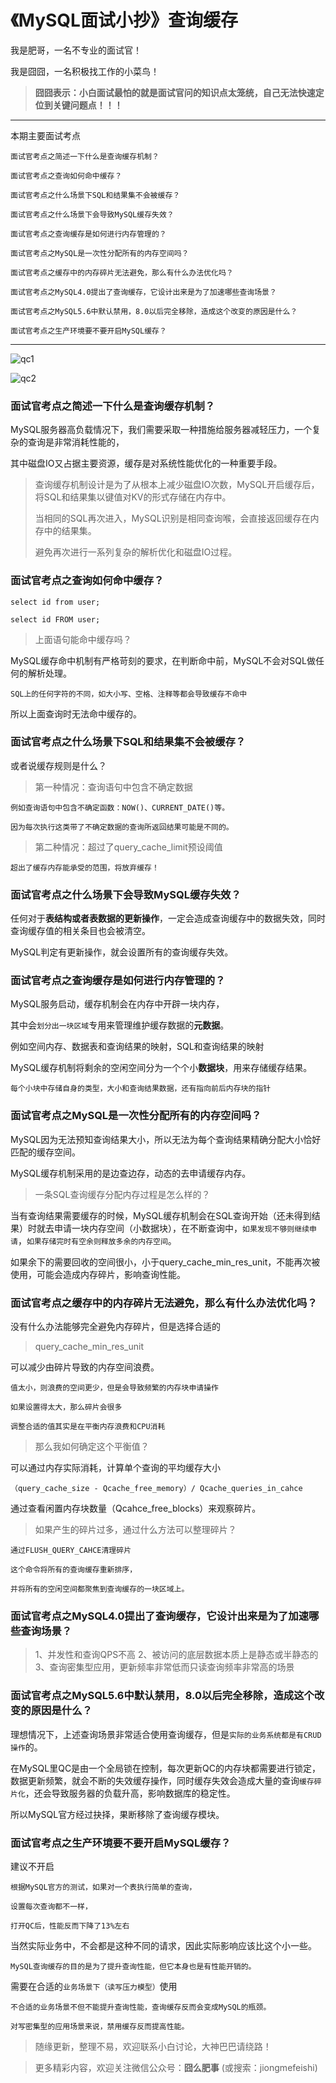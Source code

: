 # 《MySQL面试小抄》查询缓存

我是肥哥，一名不专业的面试官！

我是囧囧，一名积极找工作的小菜鸟！

> **囧囧表示：小白面试最怕的就是面试官问的知识点太笼统，自己无法快速定位到关键问题点！！！**

----



本期主要面试考点

```
面试官考点之简述一下什么是查询缓存机制？
```

```
面试官考点之查询如何命中缓存？
```

```
面试官考点之什么场景下SQL和结果集不会被缓存？
```

```
面试官考点之什么场景下会导致MySQL缓存失效？
```

```
面试官考点之查询缓存是如何进行内存管理的？
```

```
面试官考点之MySQL是一次性分配所有的内存空间吗？
```

```
面试官考点之缓存中的内存碎片无法避免，那么有什么办法优化吗？
```

```
面试官考点之MySQL4.0提出了查询缓存，它设计出来是为了加速哪些查询场景？
```

```
面试官考点之MySQL5.6中默认禁用，8.0以后完全移除，造成这个改变的原因是什么？
```

```
面试官考点之生产环境要不要开启MySQL缓存？
```



---

![qc1](https://img-blog.csdnimg.cn/img_convert/eebbb88837ad52345b80db9156876d66.png)

![qc2](https://img-blog.csdnimg.cn/img_convert/f50a2570770965316fa8165f47f3f054.png)



### 面试官考点之简述一下什么是查询缓存机制？

MySQL服务器高负载情况下，我们需要采取一种措施给服务器减轻压力，一个复杂的查询是非常消耗性能的，

其中磁盘IO又占据主要资源，缓存是对系统性能优化的一种重要手段。

>查询缓存机制设计是为了从根本上减少磁盘IO次数，MySQL开启缓存后，将SQL和结果集以键值对KV的形式存储在内存中。
>
>
>
>当相同的SQL再次进入，MySQL识别是相同查询喉，会直接返回缓存在内存中的结果集。
>
>避免再次进行一系列复杂的解析优化和磁盘IO过程。

### 面试官考点之查询如何命中缓存？

```
select id from user;

select id FROM user;
```

> 上面语句能命中缓存吗？

MySQL缓存命中机制有严格苛刻的要求，在判断命中前，MySQL不会对SQL做任何的解析处理。

```
SQL上的任何字符的不同，如大小写、空格、注释等都会导致缓存不命中
```

所以上面查询时无法命中缓存的。

### 面试官考点之什么场景下SQL和结果集不会被缓存？

或者说缓存规则是什么？

> 第一种情况：查询语句中包含不确定数据

```
例如查询语句中包含不确定函数：NOW()、CURRENT_DATE()等。

因为每次执行这类带了不确定数据的查询所返回结果可能是不同的。
```

> 第二种情况：超过了query_cache_limit预设阈值

```
超出了缓存内存能承受的范围，将放弃缓存！
```

### 面试官考点之什么场景下会导致MySQL缓存失效？

任何对于**表结构或者表数据的更新操作**，一定会造成查询缓存中的数据失效，同时查询缓存值的相关条目也会被清空。

MySQL判定有更新操作，就会设置所有的查询缓存失效。

### 面试官考点之查询缓存是如何进行内存管理的？

MySQL服务启动，缓存机制会在内存中开辟一块内存，

其中会`划分出一块区域`专用来管理维护缓存数据的**元数据**。

例如空间内存、数据表和查询结果的映射，SQL和查询结果的映射

MySQL缓存机制将剩余的空闲空间分为一个个小**数据块**，用来存储缓存结果。

```
每个小块中存储自身的类型，大小和查询结果数据，还有指向前后内存块的指针
```

### 面试官考点之MySQL是一次性分配所有的内存空间吗？

MySQL因为无法预知查询结果大小，所以无法为每个查询结果精确分配大小恰好匹配的缓存空间。

MySQL缓存机制采用的是边查边存，动态的去申请缓存内存。

> 一条SQL查询缓存分配内存过程是怎么样的？

当有查询结果需要缓存的时候，MySQL缓存机制会在SQL查询开始（还未得到结果）时就去申请一块内存空间（小数据块），在不断查询中，`如果发现不够则继续申请`，`如果存储完时有空余则释放多余的内存空间`。

如果余下的需要回收的空间很小，小于query_cache_min_res_unit，不能再次被使用，可能会造成内存碎片，影响查询性能。

### 面试官考点之缓存中的内存碎片无法避免，那么有什么办法优化吗？

没有什么办法能够完全避免内存碎片，但是选择合适的

> query_cache_min_res_unit

可以减少由碎片导致的内存空间浪费。

```
值太小，则浪费的空间更少，但是会导致频繁的内存块申请操作
```


```
如果设置得太大，那么碎片会很多
```

`调整合适的值其实是在平衡内存浪费和CPU消耗`

> 那么我如何确定这个平衡值？

可以通过内存实际消耗，计算单个查询的平均缓存大小

```
（query_cache_size - Qcache_free_memory）/ Qcache_queries_in_cahce
```

通过查看闲置内存块数量（Qcahce_free_blocks）来观察碎片。

> 如果产生的碎片过多，通过什么方法可以整理碎片？

```
通过FLUSH_QUERY_CAHCE清理碎片

这个命令将所有的查询缓存重新排序，

并将所有的空闲空间都聚焦到查询缓存的一块区域上。
```



### 面试官考点之MySQL4.0提出了查询缓存，它设计出来是为了加速哪些查询场景？

>1、并发性和查询QPS不高
>2、被访问的底层数据本质上是静态或半静态的
>3、查询密集型应用，更新频率非常低而只读查询频率非常高的场景

### 面试官考点之MySQL5.6中默认禁用，8.0以后完全移除，造成这个改变的原因是什么？

理想情况下，上述查询场景非常适合使用查询缓存，但是`实际的业务系统都是有CRUD操作`的。

在MySQL里QC是由一个全局锁在控制，每次更新QC的内存块都需要进行锁定，数据更新频繁，就会不断的失效缓存操作，同时缓存失效会造成大量的查询`缓存碎片化`，还会导致服务器的负载升高，影响数据库的稳定性。

所以MySQL官方经过抉择，果断移除了查询缓存模块。

### 面试官考点之生产环境要不要开启MySQL缓存？

建议不开启

```
根据MySQL官方的测试，如果对一个表执行简单的查询，

设置每次查询都不一样，

打开QC后，性能反而下降了13%左右
```

当然实际业务中，不会都是这种不同的请求，因此实际影响应该比这个小一些。

```
MySQL查询缓存的目的是为了提升查询性能，但它本身也是有性能开销的。
```

需要在合适的`业务场景下（读写压力模型）`使用

```
不合适的业务场景不但不能提升查询性能，查询缓存反而会变成MySQL的瓶颈。

对写密集型的应用场景来说，禁用缓存反而提高性能。
```



> 随缘更新，整理不易，欢迎联系小白讨论，大神巴巴请绕路！

> 更多精彩内容，欢迎关注微信公众号：**囧么肥事** (或搜索：jiongmefeishi)


